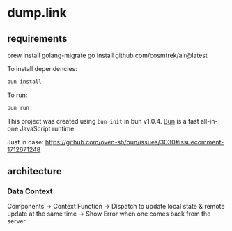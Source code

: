 # dump.link

## requirements

brew install golang-migrate
go install github.com/cosmtrek/air@latest

To install dependencies:

```bash
bun install
```

To run:

```bash
bun run
```

This project was created using `bun init` in bun v1.0.4. [Bun](https://bun.sh) is a fast all-in-one JavaScript runtime.

Just in case: https://github.com/oven-sh/bun/issues/3030#issuecomment-1712671248

## architecture

### Data Context

Components -> Context Function -> Dispatch to update local state & remote update at the same time -> Show Error when one comes back from the server.
